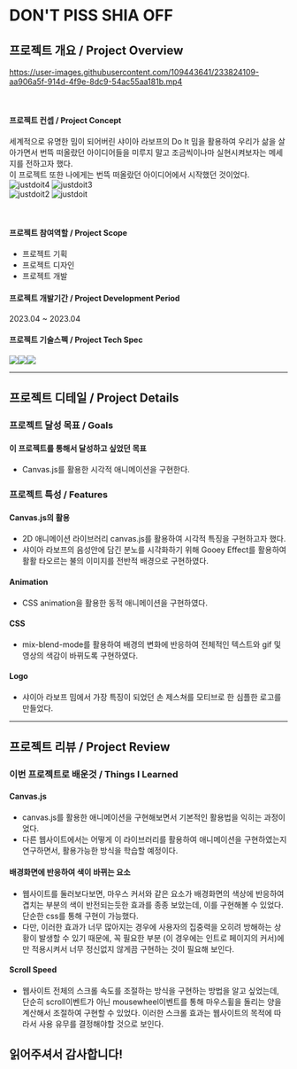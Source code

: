 # DON'T PISS SHIA OFF
## 프로젝트 개요 / Project Overview


https://user-images.githubusercontent.com/109443641/233824109-aa906a5f-914d-4f9e-8dc9-54ac55aa181b.mp4


<br>

#### 프로젝트 컨셉 / Project Concept 
세계적으로 유명한 밈이 되어버린 샤이아 라보프의 Do It 밈을 활용하여 우리가 삶을 살아가면서 번뜩 떠올랐던 아이디어들을 미루지 말고 조금씩이나마 실현시켜보자는 메세지를 전하고자 했다. <br>
이 프로젝트 또한 나에게는 번뜩 떠올랐던 아이디어에서 시작했던 것이었다. <br>
![justdoit4](https://user-images.githubusercontent.com/109443641/231449453-f5cf6105-2326-4e8b-a9e7-c00696ceb5f6.gif)
![justdoit3](https://user-images.githubusercontent.com/109443641/231449517-2d8e06c1-91ae-4e37-bb13-7e308c40cf56.gif) <br>
![justdoit2](https://user-images.githubusercontent.com/109443641/231449544-00c2268e-876e-4b54-91f0-38983ffd106b.gif)
![justdoit](https://user-images.githubusercontent.com/109443641/231449564-15156117-9bb3-4d8a-9d73-69fcb8af42bd.gif)

<br>

#### 프로젝트 참여역할 / Project Scope
- 프로젝트 기획
- 프로젝트 디자인
- 프로젝트 개발 

#### 프로젝트 개발기간 / Project Development Period
2023.04 ~ 2023.04

#### 프로젝트 기술스펙 / Project Tech Spec
<img src="https://img.shields.io/badge/Javascript-F7DF1E?style=for-the-badge&logo=JavaScript&logoColor=white"><img src="https://img.shields.io/badge/HTML-E34F26?style=for-the-badge&logo=HTML5&logoColor=white"><img src="https://img.shields.io/badge/CSS-1572B6?style=for-the-badge&logo=CSS3&logoColor=white">

---


 ## 프로젝트 디테일 / Project Details
 
 ### 프로젝트 달성 목표 / Goals
  #### 이 프로젝트를 통해서 달성하고 싶었던 목표
  - Canvas.js를 활용한 시각적 애니메이션을 구현한다.


 ### 프로젝트 특성 / Features 
  #### Canvas.js의 활용
  - 2D 애니메이션 라이브러리 canvas.js를 활용하여 시각적 특징을 구현하고자 했다.
  - 샤이아 라보프의 음성안에 담긴 분노를 시각화하기 위해 Gooey Effect를 활용하여 활활 타오르는 불의 이미지를 전반적 배경으로 구현하였다.
  
  #### Animation
  - CSS animation을 활용한 동적 애니메이션을 구현하였다. 
  
  
  #### CSS 
  - mix-blend-mode를 활용하여 배경의 변화에 반응하여 전체적인 텍스트와 gif 및 영상의 색감이 바뀌도록 구현하였다. 

  #### Logo
  - 샤이아 라보프 밈에서 가장 특징이 되었던 손 제스쳐를 모티브로 한 심플한 로고를 만들었다.
--- 

 ## 프로젝트 리뷰 / Project Review
 
### 이번 프로젝트로 배운것 / Things I Learned 
#### Canvas.js
- canvas.js를 활용한 애니메이션을 구현해보면서 기본적인 활용법을 익히는 과정이었다.
- 다른 웹사이트에서는 어떻게 이 라이브러리를 활용하여 애니메이션을 구현하였는지 연구하면서, 활용가능한 방식을 학습할 예정이다.

#### 배경화면에 반응하여 색이 바뀌는 요소
- 웹사이트를 둘러보다보면, 마우스 커서와 같은 요소가 배경화면의 색상에 반응하여 겹치는 부분의 색이 반전되는듯한 효과를 종종 보았는데, 이를 구현해볼 수 있었다. 단순한 css를 통해 구현이 가능했다.
- 다만, 이러한 효과가 너무 많아지는 경우에 사용자의 집중력을 오히려 방해하는 상황이 발생할 수 있기 때문에, 꼭 필요한 부분 (이 경우에는 인트로 페이지의 커서)에만 적용시켜서 너무 정신없지 않게끔 구현하는 것이 필요해 보인다.

#### Scroll Speed 
- 웹사이트 전체의 스크롤 속도를 조절하는 방식을 구현하는 방법을 알고 싶었는데, 단순히 scroll이벤트가 아닌 mousewheel이벤트를 통해 마우스휠을 돌리는 양을 계산해서 조절하여 구현할 수 있었다. 
이러한 스크롤 효과는 웹사이트의 목적에 따라서 사용 유무를 결정해야할 것으로 보인다.
 

## 읽어주셔서 감사합니다!
